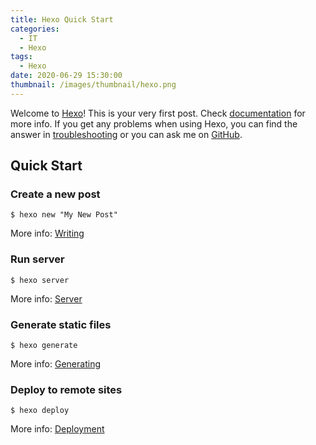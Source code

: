 ```yaml
---
title: Hexo Quick Start
categories:
  - IT
  - Hexo
tags:
  - Hexo
date: 2020-06-29 15:30:00
thumbnail: /images/thumbnail/hexo.png
---
```


Welcome to [Hexo](https://hexo.io/)! This is your very first post. Check [documentation](https://hexo.io/docs/) for more info. If you get any problems when using Hexo, you can find the answer in [troubleshooting](https://hexo.io/docs/troubleshooting.html) or you can ask me on [GitHub](https://github.com/hexojs/hexo/issues).

## Quick Start

### Create a new post

```shell
$ hexo new "My New Post"
```

More info: [Writing](https://hexo.io/docs/writing.html)

### Run server

```shell
$ hexo server
```

More info: [Server](https://hexo.io/docs/server.html)

### Generate static files

```shell
$ hexo generate
```

More info: [Generating](https://hexo.io/docs/generating.html)

### Deploy to remote sites

```shell
$ hexo deploy
```

More info: [Deployment](https://hexo.io/docs/deployment.html)
